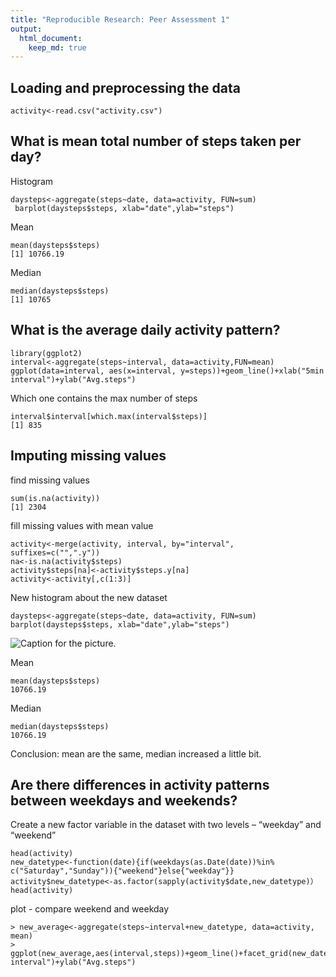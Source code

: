 ```yaml
---
title: "Reproducible Research: Peer Assessment 1"
output:
  html_document:
    keep_md: true
---
```



## Loading and preprocessing the data
```
activity<-read.csv("activity.csv")
```

## What is mean total number of steps taken per day?

Histogram
```
daysteps<-aggregate(steps~date, data=activity, FUN=sum)
 barplot(daysteps$steps, xlab="date",ylab="steps")
 ```
Mean
```
mean(daysteps$steps)
[1] 10766.19
```

Median
```
median(daysteps$steps)
[1] 10765
```

## What is the average daily activity pattern?

```
library(ggplot2)
interval<-aggregate(steps~interval, data=activity,FUN=mean)
ggplot(data=interval, aes(x=interval, y=steps))+geom_line()+xlab("5min interval")+ylab("Avg.steps")
```

Which one contains the max number of steps
```
interval$interval[which.max(interval$steps)]
[1] 835
```


## Imputing missing values

find missing values
```
sum(is.na(activity))
[1] 2304
```
fill missing values with mean value
```
activity<-merge(activity, interval, by="interval", suffixes=c("",".y"))
na<-is.na(activity$steps)
activity$steps[na]<-activity$steps.y[na]
activity<-activity[,c(1:3)]
```
New histogram about the new dataset
```
daysteps<-aggregate(steps~date, data=activity, FUN=sum)
barplot(daysteps$steps, xlab="date",ylab="steps")
```
![Caption for the picture.](C:\Users\Tian\Documents\Cousera\repdata-data-activity\plot1)

Mean
```
mean(daysteps$steps)
10766.19
```

Median
```
median(daysteps$steps)
10766.19
```
Conclusion: mean are the same, median increased a little bit.

## Are there differences in activity patterns between weekdays and weekends?

Create a new factor variable in the dataset with two levels – “weekday” and “weekend” 
```
head(activity)
new_datetype<-function(date){if(weekdays(as.Date(date))%in% c("Saturday","Sunday")){"weekend"}else{"weekday"}}
activity$new_datetype<-as.factor(sapply(activity$date,new_datetype)）
head(activity)
```

plot - compare weekend and weekday
```
> new_average<-aggregate(steps~interval+new_datetype, data=activity, mean)
> ggplot(new_average,aes(interval,steps))+geom_line()+facet_grid(new_datetype~.)+xlab("5min interval")+ylab("Avg.steps")
```

